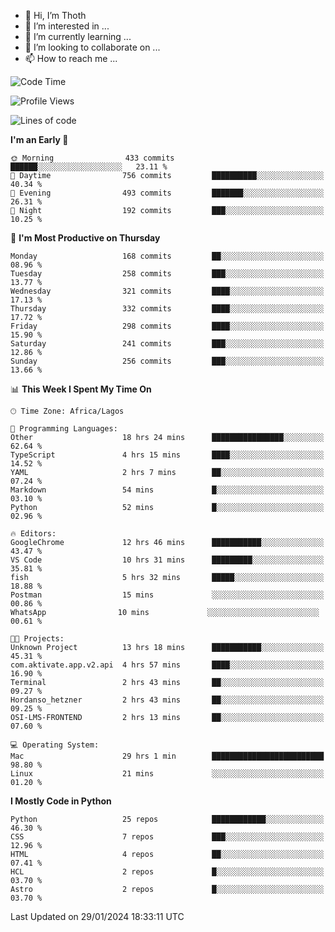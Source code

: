<!---
thoth2357/thoth2357 is a ✨ special ✨ repository because its `README.md` (this file) appears on your GitHub profile.
You can click the Preview link to take a look at your changes.
--->

- 👋 Hi, I’m Thoth
- 👀 I’m interested in ...
- 🌱 I’m currently learning ...
- 💞️ I’m looking to collaborate on ...
- 📫 How to reach me ...




<!--START_SECTION:waka-->
![Code Time](http://img.shields.io/badge/Code%20Time-2%2C682%20hrs%2039%20mins-blue)

![Profile Views](http://img.shields.io/badge/Profile%20Views-0-blue)

![Lines of code](https://img.shields.io/badge/From%20Hello%20World%20I%27ve%20Written-30.2%20million%20lines%20of%20code-blue)

**I'm an Early 🐤** 

```text
🌞 Morning                433 commits         ██████░░░░░░░░░░░░░░░░░░░   23.11 % 
🌆 Daytime                756 commits         ██████████░░░░░░░░░░░░░░░   40.34 % 
🌃 Evening                493 commits         ███████░░░░░░░░░░░░░░░░░░   26.31 % 
🌙 Night                  192 commits         ███░░░░░░░░░░░░░░░░░░░░░░   10.25 % 
```
📅 **I'm Most Productive on Thursday** 

```text
Monday                   168 commits         ██░░░░░░░░░░░░░░░░░░░░░░░   08.96 % 
Tuesday                  258 commits         ███░░░░░░░░░░░░░░░░░░░░░░   13.77 % 
Wednesday                321 commits         ████░░░░░░░░░░░░░░░░░░░░░   17.13 % 
Thursday                 332 commits         ████░░░░░░░░░░░░░░░░░░░░░   17.72 % 
Friday                   298 commits         ████░░░░░░░░░░░░░░░░░░░░░   15.90 % 
Saturday                 241 commits         ███░░░░░░░░░░░░░░░░░░░░░░   12.86 % 
Sunday                   256 commits         ███░░░░░░░░░░░░░░░░░░░░░░   13.66 % 
```


📊 **This Week I Spent My Time On** 

```text
🕑︎ Time Zone: Africa/Lagos

💬 Programming Languages: 
Other                    18 hrs 24 mins      ████████████████░░░░░░░░░   62.64 % 
TypeScript               4 hrs 15 mins       ████░░░░░░░░░░░░░░░░░░░░░   14.52 % 
YAML                     2 hrs 7 mins        ██░░░░░░░░░░░░░░░░░░░░░░░   07.24 % 
Markdown                 54 mins             █░░░░░░░░░░░░░░░░░░░░░░░░   03.10 % 
Python                   52 mins             █░░░░░░░░░░░░░░░░░░░░░░░░   02.96 % 

🔥 Editors: 
GoogleChrome             12 hrs 46 mins      ███████████░░░░░░░░░░░░░░   43.47 % 
VS Code                  10 hrs 31 mins      █████████░░░░░░░░░░░░░░░░   35.81 % 
fish                     5 hrs 32 mins       █████░░░░░░░░░░░░░░░░░░░░   18.88 % 
Postman                  15 mins             ░░░░░░░░░░░░░░░░░░░░░░░░░   00.86 % 
‎WhatsApp                10 mins             ░░░░░░░░░░░░░░░░░░░░░░░░░   00.61 % 

🐱‍💻 Projects: 
Unknown Project          13 hrs 18 mins      ███████████░░░░░░░░░░░░░░   45.31 % 
com.aktivate.app.v2.api  4 hrs 57 mins       ████░░░░░░░░░░░░░░░░░░░░░   16.90 % 
Terminal                 2 hrs 43 mins       ██░░░░░░░░░░░░░░░░░░░░░░░   09.27 % 
Hordanso_hetzner         2 hrs 43 mins       ██░░░░░░░░░░░░░░░░░░░░░░░   09.25 % 
OSI-LMS-FRONTEND         2 hrs 13 mins       ██░░░░░░░░░░░░░░░░░░░░░░░   07.60 % 

💻 Operating System: 
Mac                      29 hrs 1 min        █████████████████████████   98.80 % 
Linux                    21 mins             ░░░░░░░░░░░░░░░░░░░░░░░░░   01.20 % 
```

**I Mostly Code in Python** 

```text
Python                   25 repos            ████████████░░░░░░░░░░░░░   46.30 % 
CSS                      7 repos             ███░░░░░░░░░░░░░░░░░░░░░░   12.96 % 
HTML                     4 repos             ██░░░░░░░░░░░░░░░░░░░░░░░   07.41 % 
HCL                      2 repos             █░░░░░░░░░░░░░░░░░░░░░░░░   03.70 % 
Astro                    2 repos             █░░░░░░░░░░░░░░░░░░░░░░░░   03.70 % 
```




 Last Updated on 29/01/2024 18:33:11 UTC
<!--END_SECTION:waka-->
<!--![](http://github-profile-summary-cards.vercel.app/api/cards/profile-details?username=thoth2357&theme=2077)

![](http://github-profile-summary-cards.vercel.app/api/cards/stats?username=thoth2357&theme=2077)![](http://github-profile-summary-cards.vercel.app/api/cards/productive-time?username=thoth2357&theme=2077&utcOffset=8) -->
